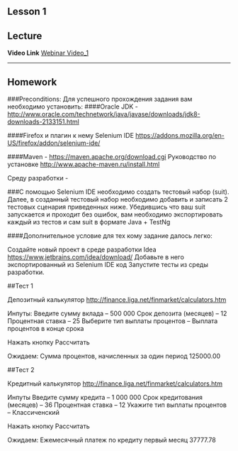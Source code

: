 Lesson 1
----
## Lecture

**Video Link** [Webinar Video_1](https://youtu.be/AdEqPyhN8fg)

----
## Homework

###Preconditions:
Для успешного прохождения задания вам необходимо установить: 
####Oracle JDK - http://www.oracle.com/technetwork/java/javase/downloads/jdk8-downloads-2133151.html

####Firefox и плагин к нему Selenium IDE
https://addons.mozilla.org/en-US/firefox/addon/selenium-ide/

####Maven - https://maven.apache.org/download.cgi
Руководство по установке
http://www.apache-maven.ru/install.html

Среду разработки - 

###С помощью Selenium IDE необходимо создать тестовый набор (suit).
Далее, в созданный тестовый набор необходимо добавить и записать 2 тестовых сценария приведенных ниже.
Убедившись что ваш suit запускается и проходит без ошибок, вам необходимо экспортировать каждый из тестов и сам suit 
в формате Java + TestNg

####Дополнительное условие для тех кому задание далось легко: 

Создайте новый проект в среде разработки Idea https://www.jetbrains.com/idea/download/
Добавьте в него экспортированный из Selenium IDE код
Запустите тесты из среды разработки.

##Тест 1

Депозитный калькулятор
http://finance.liga.net/finmarket/calculators.htm
 
Инпуты:
Введите сумму вклада – 500 000
Срок депозита (месяцев) – 12
Процентная ставка – 25
Выберите тип выплаты процентов – Выплата процентов в конце срока
 
Нажать кнопку Рассчитать
 
Ожидаем:
Сумма процентов, начисленных за один период
125000.00

##Тест 2

Кредитный калькулятор
http://finance.liga.net/finmarket/calculators.htm
 
Инпуты
Введите сумму кредита – 1 000 000
Срок кредитования (месяцев) – 36
Процентная ставка – 12
Укажите тип выплаты процентов – Классиченский
 
Нажать кнопку Рассчитать
 
Ожидаем:
Ежемесячный платеж по кредиту
первый месяц
37777.78
